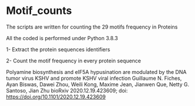 # Motif_counts
The scripts are written for counting the 29 motifs frequency in Proteins

All the coded is performed under Python 3.8.3

1- Extract the protein sequences identifiers

2- Count the motif frequency in every protein sequence


Polyamine biosynthesis and eIF5A hypusination are modulated by the DNA tumor virus KSHV and promote KSHV viral infection
Guillaume N. Fiches, Ayan Biswas, Dawei Zhou, Weili Kong, Maxime Jean, Jianwen Que, Netty G. Santoso, Jian Zhu
bioRxiv 2020.12.19.423609; doi: https://doi.org/10.1101/2020.12.19.423609
